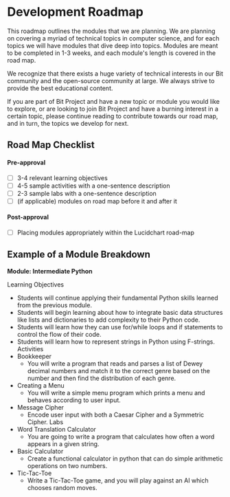# Development Roadmap

This roadmap outlines the modules that we are planning. We are planning on covering a myriad of technical topics in computer science, and for each topics we will have modules that dive deep into topics. Modules are meant to be completed in 1-3 weeks, and each module's length is covered in the road map.

We recognize that there exists a huge variety of technical interests in our Bit community and the open-source community at large. We always strive to provide the best educational content. 

If you are part of Bit Project and have a new topic or module you would like to explore, or are looking to join Bit Project and have a burning interest in a certain topic, please continue reading to contribute towards our road map, and in turn, the topics we develop for next.

## Road Map Checklist

#### Pre-approval

* [ ] 3-4 relevant learning objectives
* [ ] 4-5 sample activities with a one-sentence description
* [ ] 2-3 sample labs with a one-sentence description
* [ ] \(if applicable\) modules on road map before it and after it  

#### Post-approval

* [ ] Placing modules appropriately within the Lucidchart road-map

## Example of a Module Breakdown

**Module: Intermediate Python**

Learning Objectives
  * Students will continue applying their fundamental Python skills learned from the previous module.
  * Students will begin learning about how to integrate basic data structures like lists and dictionaries to add complexity to their Python code.
  * Students will learn how they can use for/while loops and if statements to control the flow of their code.
  * Students will learn how to represent strings in Python using F-strings.
Activities
  * Bookkeeper
    * You will write a program that reads and parses a list of Dewey decimal numbers and match it to the correct genre based on the number and then find the distribution of each genre.
  * Creating a Menu
    * You will write a simple menu program which prints a menu and behaves according to user input.
  * Message Cipher
    * Encode user input with both a Caesar Cipher and a Symmetric Cipher.
Labs
  * Word Translation Calculator
    * You are going to write a program that calculates how often a word appears in a given string.
  * Basic Calculator
    * Create a functional calculator in python that can do simple arithmetic operations on two numbers.
  * Tic-Tac-Toe
    * Write a Tic-Tac-Toe game, and you will play against an AI which chooses random moves.

